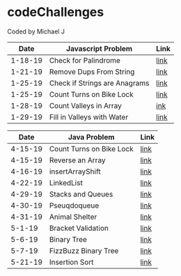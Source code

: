 # codeChallenges
Coded by Michael J


| Date    | Javascript Problem            | Link                                     |
|---------|-------------------------------|------------------------------------------|
| 1-18-19 | Check for Palindrome          |[link](/javascript/palindrome/)           |
| 1-21-19 | Remove Dups From String       |[link](/javascript/removeDupsFromString/) |
| 1-25-19 | Check if Strings are Anagrams |[link](/javascript/anagram/)              |
| 1-25-19 | Count Turns on Bike Lock      |[link](/javascript/bikeLock/)             |
| 1-28-19 | Count Valleys in Array        |[ink](/javascript/countValleys/)          |
| 1-29-19 | Fill in Valleys with Water    |[link](/javascript/valleysHoldingWater/)  |

| Date    | Java Problem                  | Link                                                      |
|---------|-------------------------------|-----------------------------------------------------------|
| 4-15-19 | Count Turns on Bike Lock      | [link](/java/src/main/bikelock/)                          |
| 4-15-19 | Reverse an Array              | [link](/java/src/main/arrayReverse/)                      |
| 4-16-19 | insertArrayShift              | [link](/java/src/main/java/array_shift/)                  |
| 4-22-19 | LinkedList                    | [link](/java/src/main/java/dataStructures/)               |
| 4-29-19 | Stacks and Queues             | [link](/java/src/main/java/dataStructures/)               |
| 4-30-19 | Pseuqdoqueue                  | [link](/java/src/main/java/dataStructures/)               | 
| 4-31-19 | Animal Shelter                | [link](/java/src/main/java/dataStructures/animalShelter/) |
| 5-1-19  | Bracket Validation            | [link](/java/src/main/java/bracketValidation/)            |
| 5-6-19  | Binary Tree                   | [link](/java/src/main/java/dataStructures/trees/)         |
| 5-7-19  | FizzBuzz Binary Tree          | [link](/java/src/main/java/dataStructures/trees/)         |
| 5-21-19 | Insertion Sort                | [link](/java/src/main/java/sorts/)                        |
